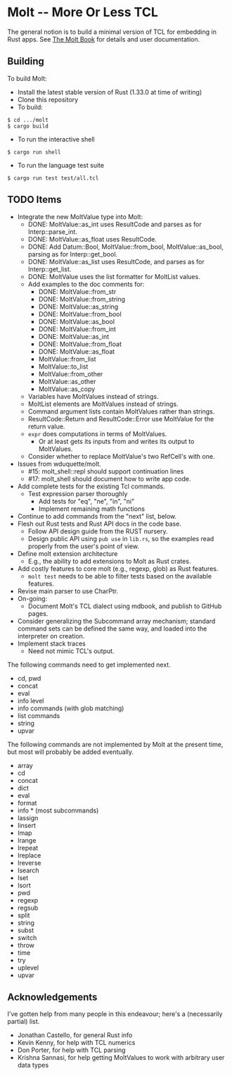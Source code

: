 # Molt -- More Or Less TCL

The general notion is to build a minimal version of TCL for embedding in Rust
apps.  See [The Molt Book](https://github.com/wduquette/molt-book) for details
and user documentation.

## Building

To build Molt:

*   Install the latest stable version of Rust (1.33.0 at time of writing)
*   Clone this repository
*   To build:

```
$ cd .../molt
$ cargo build
```

* To run the interactive shell

```
$ cargo run shell
```

* To run the language test suite

```
$ cargo run test test/all.tcl
```

## TODO Items

* Integrate the new MoltValue type into Molt:
  * DONE: MoltValue::as_int uses ResultCode and parses as for Interp::parse_int.
  * DONE: MoltValue::as_float uses ResultCode.
  * DONE: Add Datum::Bool, MoltValue::from_bool, MoltValue::as_bool, parsing as for Interp::get_bool.
  * DONE: MoltValue::as_list uses ResultCode, and parses as for Interp::get_list.
  * DONE: MoltValue uses the list formatter for MoltList values.
  * Add examples to the doc comments for:
    * DONE: MoltValue::from_str
    * DONE: MoltValue::from_string
    * DONE: MoltValue::as_string
    * DONE: MoltValue::from_bool
    * DONE: MoltValue::as_bool
    * DONE: MoltValue::from_int
    * DONE: MoltValue::as_int
    * DONE: MoltValue::from_float
    * DONE: MoltValue::as_float
    * MoltValue::from_list
    * MoltValue::to_list
    * MoltValue::from_other
    * MoltValue::as_other
    * MoltValue::as_copy
  * Variables have MoltValues instead of strings.
  * MoltList elements are MoltValues instead of strings.
  * Command argument lists contain MoltValues rather than strings.
  * ResultCode::Return and ResultCode::Error use MoltValue for the return value.
  * `expr` does computations in terms of MoltValues.
    * Or at least gets its inputs from and writes its output to MoltValues.
  * Consider whether to replace MoltValue's two RefCell's with one.
* Issues from wduquette/molt.
  * #15: molt_shell::repl should support continuation lines
  * #17: molt_shell should document how to write app code.
* Add complete tests for the existing Tcl commands.
    * Test expression parser thoroughly
      * Add tests for "eq", "ne", "in", "ni"
      * Implement remaining math functions
* Continue to add commands from the "next" list, below.
* Flesh out Rust tests and Rust API docs in the code base.
  * Follow API design guide from the RUST nursery.
  * Design public API using `pub use` in `lib.rs`, so the examples read
    properly from the user's point of view.
* Define molt extension architecture
  * E.g., the ability to add extensions to Molt as Rust crates.
* Add costly features to core molt (e.g., regexp, glob) as Rust features.
  * `molt test` needs to be able to filter tests based on the available
    features.
* Revise main parser to use CharPtr.
* On-going:
    * Document Molt's TCL dialect using mdbook, and publish to GitHub pages.
* Consider generalizing the Subcommand array mechanism; standard command sets
  can be defined the same way, and loaded into the interpreter on creation.
* Implement stack traces
  * Need not mimic TCL's output.

The following commands need to get implemented next.

* cd, pwd
* concat
* eval
* info level
* info commands (with glob matching)
* list commands
* string
* upvar

The following commands are not implemented by Molt at the present time,
but most will probably be added eventually.

* array
* cd
* concat
* dict
* eval
* format
* info * (most subcommands)
* lassign
* linsert
* lmap
* lrange
* lrepeat
* lreplace
* lreverse
* lsearch
* lset
* lsort
* pwd
* regexp
* regsub
* split
* string
* subst
* switch
* throw
* time
* try
* uplevel
* upvar

## Acknowledgements

I've gotten help from many people in this endeavour; here's a (necessarily partial) list.

* Jonathan Castello, for general Rust info
* Kevin Kenny, for help with TCL numerics
* Don Porter, for help with TCL parsing
* Krishna Sannasi, for help getting MoltValues to work with arbitrary user data types